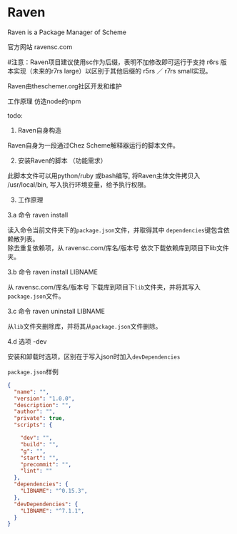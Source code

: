 # Raven
Raven is a Package Manager of Scheme

官方网站 ravensc.com

#注意：Raven项目建议使用sc作为后缀，表明不加修改即可运行于支持 r6rs 版本实现（未来的r7rs large）以区别于其他后缀的 r5rs ／ r7rs small实现。

Raven由theschemer.org社区开发和维护

工作原理 仿造node的npm

todo:

1. Raven自身构造

Raven自身为一段通过Chez Scheme解释器运行的脚本文件。

2. 安装Raven的脚本 （功能需求）

此脚本文件可以用python/ruby 或bash编写, 
将Raven主体文件拷贝入 /usr/local/bin, 写入执行环境变量，给予执行权限。

3. 工作原理

3.a 命令 raven install

读入命令当前文件夹下的`package.json`文件，并取得其中 `dependencies`键包含依赖散列表。  
除去重复依赖项，从 ravensc.com/库名/版本号 依次下载依赖库到项目下lib文件夹。

3.b 命令 raven install LIBNAME 

从 ravensc.com/库名/版本号 下载库到项目下`lib`文件夹，并将其写入`package.json`文件。

3.c 命令 raven uninstall LIBNAME 

从`lib`文件夹删除库，并将其从`package.json`文件删除。

4.d 选项 -dev

安装和卸载时选项，区别在于写入json时加入`devDependencies`

`package.json`样例

```json
{
  "name": "",
  "version": "1.0.0",
  "description": "",
  "author": "",
  "private": true,
  "scripts": {

    "dev": "",
    "build": "",
    "g": "",
    "start": "",
    "precommit": "",
    "lint": ""
  },
  "dependencies": {
    "LIBNAME": "^0.15.3",
  },
  "devDependencies": {
    "LIBNAME": "^7.1.1",
  }
}
```

